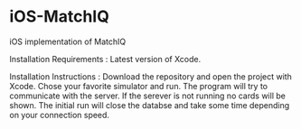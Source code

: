 # iOS-MatchIQ
iOS implementation of MatchIQ

Installation Requirements :
  Latest version of Xcode.
  
Installation Instructions :
  Download the repository and open the project with Xcode. Chose your favorite simulator and run.
  The program will try to communicate with the server. If the serever is not running no cards will be shown.
  The initial run will close the databse and take some time depending on your connection speed.
  

